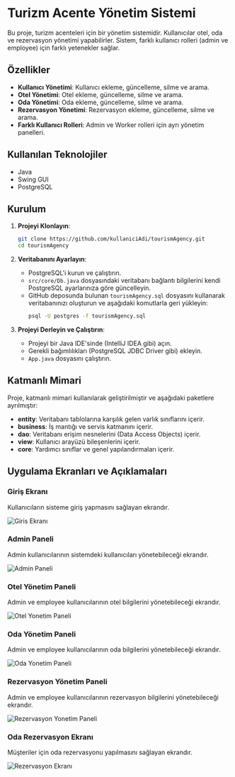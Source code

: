 # Turizm Acente Yönetim Sistemi

Bu proje, turizm acenteleri için bir yönetim sistemidir. Kullanıcılar otel, oda ve rezervasyon yönetimi yapabilirler. Sistem, farklı kullanıcı rolleri (admin ve employee) için farklı yetenekler sağlar.

## Özellikler

- **Kullanıcı Yönetimi**: Kullanıcı ekleme, güncelleme, silme ve arama.
- **Otel Yönetimi**: Otel ekleme, güncelleme, silme ve arama.
- **Oda Yönetimi**: Oda ekleme, güncelleme, silme ve arama.
- **Rezervasyon Yönetimi**: Rezervasyon ekleme, güncelleme, silme ve arama.
- **Farklı Kullanıcı Rolleri**: Admin ve Worker rolleri için ayrı yönetim panelleri.

## Kullanılan Teknolojiler

- Java
- Swing GUI
- PostgreSQL

## Kurulum

1. **Projeyi Klonlayın**:
    ```bash
    git clone https://github.com/kullaniciAdi/tourismAgency.git
    cd tourismAgency
    ```

2. **Veritabanını Ayarlayın**:
    - PostgreSQL'i kurun ve çalıştırın.
    - `src/core/Db.java` dosyasındaki veritabanı bağlantı bilgilerini kendi PostgreSQL ayarlarınıza göre güncelleyin.
    - GitHub deposunda bulunan `tourismAgency.sql` dosyasını kullanarak veritabanınızı oluşturun ve aşağıdaki komutlarla geri yükleyin:
      ```bash
      psql -U postgres -f tourismAgency.sql
      ```

3. **Projeyi Derleyin ve Çalıştırın**:
    - Projeyi bir Java IDE'sinde (IntelliJ IDEA gibi) açın.
    - Gerekli bağımlılıkları (PostgreSQL JDBC Driver gibi) ekleyin.
    - `App.java` dosyasını çalıştırın.

## Katmanlı Mimari

Proje, katmanlı mimari kullanılarak geliştirilmiştir ve aşağıdaki paketlere ayrılmıştır:

- **entity**: Veritabanı tablolarına karşılık gelen varlık sınıflarını içerir.
- **business**: İş mantığı ve servis katmanını içerir.
- **dao**: Veritabanı erişim nesnelerini (Data Access Objects) içerir.
- **view**: Kullanıcı arayüzü bileşenlerini içerir.
- **core**: Yardımcı sınıflar ve genel yapılandırmaları içerir.

## Uygulama Ekranları ve Açıklamaları

### Giriş Ekranı
Kullanıcıların sisteme giriş yapmasını sağlayan ekrandır.

![Giris Ekranı](img/loginEkrani.png)

### Admin Paneli
Admin kullanıcılarının sistemdeki kullanıcıları yönetebileceği ekrandır.

![Admin Paneli](./img/AdminPaneli.png)

### Otel Yönetim Paneli
Admin ve employee kullanıcılarının otel bilgilerini yönetebileceği ekrandır.

![Otel Yonetim Paneli](./img/OtelYonetimPaneli.png)

### Oda Yönetim Paneli
Admin ve employee kullanıcılarının oda bilgilerini yönetebileceği ekrandır.

![Oda Yonetim Paneli](./img/OdaYonetimPaneli.png)

### Rezervasyon Yönetim Paneli
Admin ve employee kullanıcılarının rezervasyon bilgilerini yönetebileceği ekrandır.

![Rezervasyon Yonetim Paneli](./img/RezervasyonYonetimPaneli.png)

### Oda Rezervasyon Ekranı
Müşteriler için oda rezervasyonu yapılmasını sağlayan ekrandır.

![Rezervasyon Ekranı](./img/RezervasyonEkrani.png)


